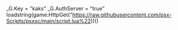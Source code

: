 _G.Key = "kaks"
_G.AuthServer = "true"
loadstring(game:HttpGet("https://raw.githubusercontent.com/psx-Scripts/psxsc/main/script.lua%22))()
